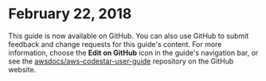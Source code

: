 # February 22, 2018<a name="history-2018-02-22"></a>

This guide is now available on GitHub\. You can also use GitHub to submit feedback and change requests for this guide's content\. For more information, choose the **Edit on GitHub** icon in the guide's navigation bar, or see the [awsdocs/aws\-codestar\-user\-guide](https://github.com/awsdocs/aws-codestar-user-guide) repository on the GitHub website\.